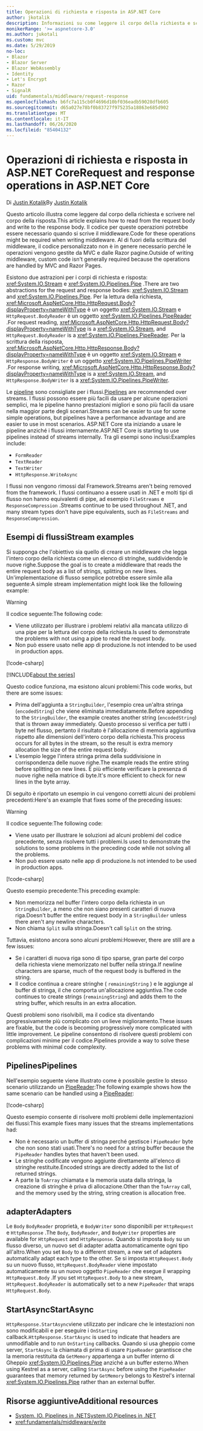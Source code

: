```yaml
---
title: Operazioni di richiesta e risposta in ASP.NET Core
author: jkotalik
description: Informazioni su come leggere il corpo della richiesta e scrivere il corpo della risposta in ASP.NET Core.
monikerRange: '>= aspnetcore-3.0'
ms.author: jukotali
ms.custom: mvc
ms.date: 5/29/2019
no-loc:
- Blazor
- Blazor Server
- Blazor WebAssembly
- Identity
- Let's Encrypt
- Razor
- SignalR
uid: fundamentals/middleware/request-response
ms.openlocfilehash: b6fc7a115cb0f4696d10bf036eadb59028dfb605
ms.sourcegitcommit: d65a027e78bf0b83727f975235a18863e685d902
ms.translationtype: MT
ms.contentlocale: it-IT
ms.lasthandoff: 06/26/2020
ms.locfileid: "85404132"
---
```

# <a name="request-and-response-operations-in-aspnet-core"></a><span data-ttu-id="0d2a9-103">Operazioni di richiesta e risposta in ASP.NET Core</span><span class="sxs-lookup"><span data-stu-id="0d2a9-103">Request and response operations in ASP.NET Core</span></span>

<span data-ttu-id="0d2a9-104">Di [Justin Kotalik](https://github.com/jkotalik)</span><span class="sxs-lookup"><span data-stu-id="0d2a9-104">By [Justin Kotalik](https://github.com/jkotalik)</span></span>

<span data-ttu-id="0d2a9-105">Questo articolo illustra come leggere dal corpo della richiesta e scrivere nel corpo della risposta.</span><span class="sxs-lookup"><span data-stu-id="0d2a9-105">This article explains how to read from the request body and write to the response body.</span></span> <span data-ttu-id="0d2a9-106">Il codice per queste operazioni potrebbe essere necessario quando si scrive il middleware.</span><span class="sxs-lookup"><span data-stu-id="0d2a9-106">Code for these operations might be required when writing middleware.</span></span> <span data-ttu-id="0d2a9-107">Al di fuori della scrittura del middleware, il codice personalizzato non è in genere necessario perché le operazioni vengono gestite da MVC e dalle Razor pagine.</span><span class="sxs-lookup"><span data-stu-id="0d2a9-107">Outside of writing middleware, custom code isn't generally required because the operations are handled by MVC and Razor Pages.</span></span>

<span data-ttu-id="0d2a9-108">Esistono due astrazioni per i corpi di richiesta e risposta: <xref:System.IO.Stream> e <xref:System.IO.Pipelines.Pipe> .</span><span class="sxs-lookup"><span data-stu-id="0d2a9-108">There are two abstractions for the request and response bodies: <xref:System.IO.Stream> and <xref:System.IO.Pipelines.Pipe>.</span></span> <span data-ttu-id="0d2a9-109">Per la lettura della richiesta, <xref:Microsoft.AspNetCore.Http.HttpRequest.Body?displayProperty=nameWithType> è un oggetto <xref:System.IO.Stream> e `HttpRequest.BodyReader` è un oggetto <xref:System.IO.Pipelines.PipeReader> .</span><span class="sxs-lookup"><span data-stu-id="0d2a9-109">For request reading, <xref:Microsoft.AspNetCore.Http.HttpRequest.Body?displayProperty=nameWithType> is a <xref:System.IO.Stream>, and `HttpRequest.BodyReader` is a <xref:System.IO.Pipelines.PipeReader>.</span></span> <span data-ttu-id="0d2a9-110">Per la scrittura della risposta, <xref:Microsoft.AspNetCore.Http.HttpResponse.Body?displayProperty=nameWithType> è un oggetto <xref:System.IO.Stream> e `HttpResponse.BodyWriter` è un oggetto <xref:System.IO.Pipelines.PipeWriter> .</span><span class="sxs-lookup"><span data-stu-id="0d2a9-110">For response writing, <xref:Microsoft.AspNetCore.Http.HttpResponse.Body?displayProperty=nameWithType> is a <xref:System.IO.Stream>, and `HttpResponse.BodyWriter` is a <xref:System.IO.Pipelines.PipeWriter>.</span></span>

<span data-ttu-id="0d2a9-111">Le [pipeline](/dotnet/standard/io/pipelines) sono consigliate per i flussi.</span><span class="sxs-lookup"><span data-stu-id="0d2a9-111">[Pipelines](/dotnet/standard/io/pipelines) are recommended over streams.</span></span> <span data-ttu-id="0d2a9-112">I flussi possono essere più facili da usare per alcune operazioni semplici, ma le pipeline hanno prestazioni migliori e sono più facili da usare nella maggior parte degli scenari.</span><span class="sxs-lookup"><span data-stu-id="0d2a9-112">Streams can be easier to use for some simple operations, but pipelines have a performance advantage and are easier to use in most scenarios.</span></span> <span data-ttu-id="0d2a9-113">ASP.NET Core sta iniziando a usare le pipeline anziché i flussi internamente.</span><span class="sxs-lookup"><span data-stu-id="0d2a9-113">ASP.NET Core is starting to use pipelines instead of streams internally.</span></span> <span data-ttu-id="0d2a9-114">Tra gli esempi sono inclusi:</span><span class="sxs-lookup"><span data-stu-id="0d2a9-114">Examples include:</span></span>

* `FormReader`
* `TextReader`
* `TextWriter`
* `HttpResponse.WriteAsync`

<span data-ttu-id="0d2a9-115">I flussi non vengono rimossi dal Framework.</span><span class="sxs-lookup"><span data-stu-id="0d2a9-115">Streams aren't being removed from the framework.</span></span> <span data-ttu-id="0d2a9-116">I flussi continuano a essere usati in .NET e molti tipi di flusso non hanno equivalenti di pipe, ad esempio `FileStreams` e `ResponseCompression` .</span><span class="sxs-lookup"><span data-stu-id="0d2a9-116">Streams continue to be used throughout .NET, and many stream types don't have pipe equivalents, such as `FileStreams` and `ResponseCompression`.</span></span>

## <a name="stream-examples"></a><span data-ttu-id="0d2a9-117">Esempi di flussi</span><span class="sxs-lookup"><span data-stu-id="0d2a9-117">Stream examples</span></span>

<span data-ttu-id="0d2a9-118">Si supponga che l'obiettivo sia quello di creare un middleware che legga l'intero corpo della richiesta come un elenco di stringhe, suddividendo le nuove righe.</span><span class="sxs-lookup"><span data-stu-id="0d2a9-118">Suppose the goal is to create a middleware that reads the entire request body as a list of strings, splitting on new lines.</span></span> <span data-ttu-id="0d2a9-119">Un'implementazione di flusso semplice potrebbe essere simile alla seguente:</span><span class="sxs-lookup"><span data-stu-id="0d2a9-119">A simple stream implementation might look like the following example:</span></span>

> [!WARNING]
> <span data-ttu-id="0d2a9-120">Il codice seguente:</span><span class="sxs-lookup"><span data-stu-id="0d2a9-120">The following code:</span></span>
> * <span data-ttu-id="0d2a9-121">Viene utilizzato per illustrare i problemi relativi alla mancata utilizzo di una pipe per la lettura del corpo della richiesta.</span><span class="sxs-lookup"><span data-stu-id="0d2a9-121">Is used to demonstrate the problems with not using a pipe to read the request body.</span></span>
> * <span data-ttu-id="0d2a9-122">Non può essere usato nelle app di produzione.</span><span class="sxs-lookup"><span data-stu-id="0d2a9-122">Is not intended to be used in production apps.</span></span>

[!code-csharp[](request-response/samples/3.x/RequestResponseSample/Startup.cs?name=GetListOfStringsFromStream)]

[!INCLUDE[about the series](~/includes/code-comments-loc.md)]

<span data-ttu-id="0d2a9-123">Questo codice funziona, ma esistono alcuni problemi:</span><span class="sxs-lookup"><span data-stu-id="0d2a9-123">This code works, but there are some issues:</span></span>

* <span data-ttu-id="0d2a9-124">Prima dell'aggiunta a `StringBuilder`, l'esempio crea un'altra stringa (`encodedString`) che viene eliminata immediatamente.</span><span class="sxs-lookup"><span data-stu-id="0d2a9-124">Before appending to the `StringBuilder`, the example creates another string (`encodedString`) that is thrown away immediately.</span></span> <span data-ttu-id="0d2a9-125">Questo processo si verifica per tutti i byte nel flusso, pertanto il risultato è l'allocazione di memoria aggiuntiva rispetto alle dimensioni dell'intero corpo della richiesta.</span><span class="sxs-lookup"><span data-stu-id="0d2a9-125">This process occurs for all bytes in the stream, so the result is extra memory allocation the size of the entire request body.</span></span>
* <span data-ttu-id="0d2a9-126">L'esempio legge l'intera stringa prima della suddivisione in corrispondenza delle nuove righe.</span><span class="sxs-lookup"><span data-stu-id="0d2a9-126">The example reads the entire string before splitting on new lines.</span></span> <span data-ttu-id="0d2a9-127">È più efficiente verificare la presenza di nuove righe nella matrice di byte.</span><span class="sxs-lookup"><span data-stu-id="0d2a9-127">It's more efficient to check for new lines in the byte array.</span></span>

<span data-ttu-id="0d2a9-128">Di seguito è riportato un esempio in cui vengono corretti alcuni dei problemi precedenti:</span><span class="sxs-lookup"><span data-stu-id="0d2a9-128">Here's an example that fixes some of the preceding issues:</span></span>

> [!WARNING]
> <span data-ttu-id="0d2a9-129">Il codice seguente:</span><span class="sxs-lookup"><span data-stu-id="0d2a9-129">The following code:</span></span>
> * <span data-ttu-id="0d2a9-130">Viene usato per illustrare le soluzioni ad alcuni problemi del codice precedente, senza risolvere tutti i problemi.</span><span class="sxs-lookup"><span data-stu-id="0d2a9-130">Is used to demonstrate the solutions to some problems in the preceding code while not solving all the problems.</span></span>
> * <span data-ttu-id="0d2a9-131">Non può essere usato nelle app di produzione.</span><span class="sxs-lookup"><span data-stu-id="0d2a9-131">Is not intended to be used in production apps.</span></span>

[!code-csharp[](request-response/samples/3.x/RequestResponseSample/Startup.cs?name=GetListOfStringsFromStreamMoreEfficient)]

<span data-ttu-id="0d2a9-132">Questo esempio precedente:</span><span class="sxs-lookup"><span data-stu-id="0d2a9-132">This preceding example:</span></span>

* <span data-ttu-id="0d2a9-133">Non memorizza nel buffer l'intero corpo della richiesta in un `StringBuilder`, a meno che non siano presenti caratteri di nuova riga.</span><span class="sxs-lookup"><span data-stu-id="0d2a9-133">Doesn't buffer the entire request body in a `StringBuilder` unless there aren't any newline characters.</span></span>
* <span data-ttu-id="0d2a9-134">Non chiama `Split` sulla stringa.</span><span class="sxs-lookup"><span data-stu-id="0d2a9-134">Doesn't call `Split` on the string.</span></span>

<span data-ttu-id="0d2a9-135">Tuttavia, esistono ancora sono alcuni problemi:</span><span class="sxs-lookup"><span data-stu-id="0d2a9-135">However, there are still are a few issues:</span></span>

* <span data-ttu-id="0d2a9-136">Se i caratteri di nuova riga sono di tipo sparse, gran parte del corpo della richiesta viene memorizzato nel buffer nella stringa.</span><span class="sxs-lookup"><span data-stu-id="0d2a9-136">If newline characters are sparse, much of the request body is buffered in the string.</span></span>
* <span data-ttu-id="0d2a9-137">Il codice continua a creare stringhe ( `remainingString` ) e le aggiunge al buffer di stringa, il che comporta un'allocazione aggiuntiva.</span><span class="sxs-lookup"><span data-stu-id="0d2a9-137">The code continues to create strings (`remainingString`) and adds them to the string buffer, which results in an extra allocation.</span></span>

<span data-ttu-id="0d2a9-138">Questi problemi sono risolvibili, ma il codice sta diventando progressivamente più complicato con un lieve miglioramento.</span><span class="sxs-lookup"><span data-stu-id="0d2a9-138">These issues are fixable, but the code is becoming progressively more complicated with little improvement.</span></span> <span data-ttu-id="0d2a9-139">Le pipeline consentono di risolvere questi problemi con complicazioni minime per il codice.</span><span class="sxs-lookup"><span data-stu-id="0d2a9-139">Pipelines provide a way to solve these problems with minimal code complexity.</span></span>

## <a name="pipelines"></a><span data-ttu-id="0d2a9-140">Pipelines</span><span class="sxs-lookup"><span data-stu-id="0d2a9-140">Pipelines</span></span>

<span data-ttu-id="0d2a9-141">Nell'esempio seguente viene illustrato come è possibile gestire lo stesso scenario utilizzando un [PipeReader](/dotnet/standard/io/pipelines#pipe):</span><span class="sxs-lookup"><span data-stu-id="0d2a9-141">The following example shows how the same scenario can be handled using a [PipeReader](/dotnet/standard/io/pipelines#pipe):</span></span>

[!code-csharp[](request-response/samples/3.x/RequestResponseSample/Startup.cs?name=GetListOfStringFromPipe)]

<span data-ttu-id="0d2a9-142">Questo esempio consente di risolvere molti problemi delle implementazioni dei flussi:</span><span class="sxs-lookup"><span data-stu-id="0d2a9-142">This example fixes many issues that the streams implementations had:</span></span>

* <span data-ttu-id="0d2a9-143">Non è necessario un buffer di stringa perché gestisce i `PipeReader` byte che non sono stati usati.</span><span class="sxs-lookup"><span data-stu-id="0d2a9-143">There's no need for a string buffer because the `PipeReader` handles bytes that haven't been used.</span></span>
* <span data-ttu-id="0d2a9-144">Le stringhe codificate vengono aggiunte direttamente all'elenco di stringhe restituite.</span><span class="sxs-lookup"><span data-stu-id="0d2a9-144">Encoded strings are directly added to the list of returned strings.</span></span>
* <span data-ttu-id="0d2a9-145">A parte la `ToArray` chiamata e la memoria usata dalla stringa, la creazione di stringhe è priva di allocazione.</span><span class="sxs-lookup"><span data-stu-id="0d2a9-145">Other than the `ToArray` call, and the memory used by the string, string creation is allocation free.</span></span>

## <a name="adapters"></a><span data-ttu-id="0d2a9-146">adapter</span><span class="sxs-lookup"><span data-stu-id="0d2a9-146">Adapters</span></span>

<span data-ttu-id="0d2a9-147">Le `Body` `BodyReader` proprietà, e `BodyWriter` sono disponibili per `HttpRequest` e `HttpResponse` .</span><span class="sxs-lookup"><span data-stu-id="0d2a9-147">The `Body`, `BodyReader`, and `BodyWriter` properties are available for `HttpRequest` and `HttpResponse`.</span></span> <span data-ttu-id="0d2a9-148">Quando si imposta `Body` su un flusso diverso, un nuovo set di adapter adatta automaticamente ogni tipo all'altro.</span><span class="sxs-lookup"><span data-stu-id="0d2a9-148">When you set `Body` to a different stream, a new set of adapters automatically adapt each type to the other.</span></span> <span data-ttu-id="0d2a9-149">Se si imposta `HttpRequest.Body` su un nuovo flusso, `HttpRequest.BodyReader` viene impostato automaticamente su un nuovo oggetto `PipeReader` che esegue il wrapping `HttpRequest.Body` .</span><span class="sxs-lookup"><span data-stu-id="0d2a9-149">If you set `HttpRequest.Body` to a new stream, `HttpRequest.BodyReader` is automatically set to a new `PipeReader` that wraps `HttpRequest.Body`.</span></span>

## <a name="startasync"></a><span data-ttu-id="0d2a9-150">StartAsync</span><span class="sxs-lookup"><span data-stu-id="0d2a9-150">StartAsync</span></span>

<span data-ttu-id="0d2a9-151">`HttpResponse.StartAsync`viene utilizzato per indicare che le intestazioni non sono modificabili e per eseguire i `OnStarting` callback.</span><span class="sxs-lookup"><span data-stu-id="0d2a9-151">`HttpResponse.StartAsync` is used to indicate that headers are unmodifiable and to run `OnStarting` callbacks.</span></span> <span data-ttu-id="0d2a9-152">Quando si usa gheppio come server, `StartAsync` la chiamata di prima di usare `PipeReader` garantisce che la memoria restituita da `GetMemory` appartenga a un buffer interno di Gheppio <xref:System.IO.Pipelines.Pipe> anziché a un buffer esterno.</span><span class="sxs-lookup"><span data-stu-id="0d2a9-152">When using Kestrel as a server, calling `StartAsync` before using the `PipeReader` guarantees that memory returned by `GetMemory` belongs to Kestrel's internal <xref:System.IO.Pipelines.Pipe> rather than an external buffer.</span></span>

## <a name="additional-resources"></a><span data-ttu-id="0d2a9-153">Risorse aggiuntive</span><span class="sxs-lookup"><span data-stu-id="0d2a9-153">Additional resources</span></span>

* [<span data-ttu-id="0d2a9-154">System. IO. Pipelines in .NET</span><span class="sxs-lookup"><span data-stu-id="0d2a9-154">System.IO.Pipelines in .NET</span></span>](/dotnet/standard/io/pipelines)
* <xref:fundamentals/middleware/write>

<!-- Test with Postman or other tool. See image in static directory. -->
